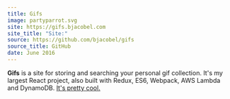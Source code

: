 ```yaml
---
title: Gifs
image: partyparrot.svg
site: https://gifs.bjacobel.com
site_title: "Site:"
source: https://github.com/bjacobel/gifs
source_title: GitHub
date: June 2016
---
```


**Gifs** is a site for storing and searching your personal gif collection. It's my largest React project, also built with Redux, ES6, Webpack, AWS Lambda and DynamoDB. [It's pretty cool.](https://gifs.bjacobel.com/brentrambo.gif)
